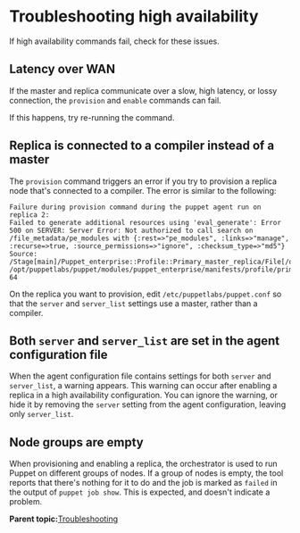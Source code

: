 # Troubleshooting high availability

If high availability commands fail, check for these issues.

## Latency over WAN

If the master and replica communicate over a slow, high latency, or lossy connection, the `provision` and `enable` commands can fail.

If this happens, try re-running the command.

## Replica is connected to a compiler instead of a master

The `provision` command triggers an error if you try to provision a replica node that's connected to a compiler. The error is similar to the following:

```
Failure during provision command during the puppet agent run on replica 2:
Failed to generate additional resources using 'eval_generate': Error 500 on SERVER: Server Error: Not authorized to call search on /file_metadata/pe_modules with {:rest=>"pe_modules", :links=>"manage", :recurse=>true, :source_permissions=>"ignore", :checksum_type=>"md5"}
Source: /Stage[main]/Puppet_enterprise::Profile::Primary_master_replica/File[/opt/puppetlabs/server/share/installer/modules]File: /opt/puppetlabs/puppet/modules/puppet_enterprise/manifests/profile/primary_master_replica.ppLine: 64
```

On the replica you want to provision, edit `/etc/puppetlabs/puppet.conf` so that the `server` and `server_list` settings use a master, rather than a compiler.

## Both `server` and `server_list` are set in the agent configuration file

When the agent configuration file contains settings for both `server` and `server_list`, a warning appears. This warning can occur after enabling a replica in a high availability configuration. You can ignore the warning, or hide it by removing the `server` setting from the agent configuration, leaving only `server_list`.

## Node groups are empty

When provisioning and enabling a replica, the orchestrator is used to run Puppet on different groups of nodes. If a group of nodes is empty, the tool reports that there's nothing for it to do and the job is marked as `failed` in the output of `puppet job show`. This is expected, and doesn't indicate a problem.

**Parent topic:**[Troubleshooting](troubleshooting.md)

